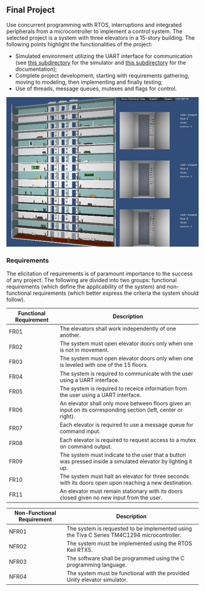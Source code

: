 ## Final Project

Use concurrent programming with RTOS, interruptions and integrated peripherals from a microcontroller to implement a control system. The selected project  is a system with three elevators in a 15-story building. The following points highlight the functionalities of the project:
* Simulated environment utilizing the UART interface for communication (see [this subdirectory](https://github.com/victorlou/embarcados_ELF74/blob/main/projeto_final/sim) for the simulator and [this subdirectory](https://github.com/victorlou/embarcados_ELF74/blob/main/projeto_final/docs) for the documentation);
* Complete project development, starting with requirements gathering, moving to modeling, then implementing and finally testing;
* Use of threads, message queues, mutexes and flags for control.

![sim](https://github.com/victorlou/embarcados_ELF74/blob/main/projeto_final/images/elevator_sim.png)

### Requirements

The elicitation of requirements is of paramount importance to the success of any project. The following are divided into two groups: functional requirements (which define the applicability of the system) and non-functional requirements (which better express the criteria the system should follow).

| Functional Requirement  | Description   |
| ----------------------- | ------------- |
| FR01  | The elevators shall work independently of one another.  |
| FR02  | The system must open elevator doors only when one is not in movement.  |
| FR03  | The system must open elevator doors only when one is leveled with one of the 15 floors. |
| FR04  | The system is required to communicate with the user using a UART interface. |
| FR05  | The system is required to receice information from the user using a UART interface. |
| FR06  | An elevator shall only move between floors given an input on its corresponding section (left, center or right).  |
| FR07  | Each elevator is required to use a message queue for command input.  |
| FR08  | Each elevator is required to request access to a mutex on command output.   |
| FR09  | The system must indicate to the user that a button was pressed inside a simulated elevator by lighting it up.  |
| FR10  | The system must halt an elevator for three seconds with its doors open upon reaching a new destination.  |
| FR11  | An elevator must remain stationary with its doors closed given no new input from the user.  |


| Non-Functional Requirement  | Description   |
| ----------------------- | ------------- |
| NFR01  | The system is requested to be implemented using the Tiva C Series TM4C1294 microcontroller.  |
| NFR02  | The system must be implemented using the RTOS Keil RTX5. |
| NFR03  | The software shall be programmed using the C programming language.  |
| NFR04  | The system must be functional with the provided Unity elevator simulator.  |